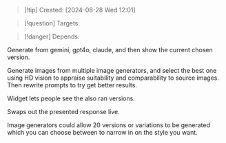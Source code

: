 
>[!tip] Created: [2024-08-28 Wed 12:01]

>[!question] Targets: 

>[!danger] Depends: 

Generate from gemini, gpt4o, claude, and then show the current chosen version.

Generate images from multiple image generators, and select the best one using HD vision to appraise suitability and comparability to source images.  Then rewrite prompts to try get better results.

Widget lets people see the also ran versions.

Swaps out the presented response live.

Image generators could allow 20 versions or variations to be generated which you can choose between to narrow in on the style you want.